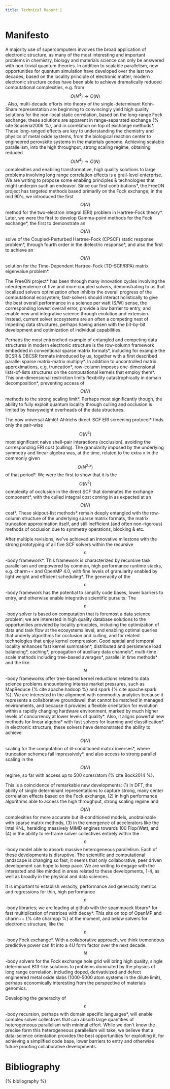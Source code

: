 ```yaml
---
title: Technical Report 1
---
```


# Manifesto

A majority use of supercomputers involves the broad application of electronic
structure, as many of the most interesting and important problems in
chemistry, biology and materials science can only be answered with non-trivial
quantum theories.  In addition to scalable parallelism, new opportunities for
quantum simulation have developed over the last two decades;  based on the
locality principle of electronic matter, modern electronic structure codes
have been able to achieve dramatically reduced computational complexities,
e.g.  from $$O(N^4) \rightarrow O(N)$$.   Also, multi-decade efforts into
theory of the single-determinant Kohn-Sham representation are beginning to
convincingly yield high quality solutions for the non-local static
correlation, based on the long-range Fock exchange; these solutions are
apparent in  range-separated exchange {% cite Scuseria2006 %}, and in
correlation on top of exchange methods\*.  These long-ranged effects are key
to understanding the chemistry and physics of metal oxide systems, from the
biological reaction center to engineered perovskite systems in the materials
genome.   Achieving scalable parallelism, into the high throughput, strong
scaling regime, obtaining reduced $$O(N^4) \rightarrow O(N)$$ complexities and
enabling transformative, high quality solutions to large problems involving
long range correlation effects is a grail-level enterprise.  We are writing to
propose some enabling principles & technologies that might underpin such an
endeavor.  Since our first contributions\*, the FreeON project has targeted
methods based primarily on the Fock exchange;  in the mid 90's, we introduced
the first $$O(N)$$ method for the two-electron integral (ERI) problem in
Hartree-Fock theory\*.  Later, we were the first to develop Gamma-point
methods for the Fock exchange\*,  the first to demonstrate an $$O(N)$$ solve
of the Coupled-Perturbed Hartree-Fock (CPSCF) static response problem\*,
through fourth order in the dielectric response\*, and also the first to
achieve an $$O(N)$$ solution for the Time-Dependent Hartree-Fock (TD-SCF/RPA)
matrix eigenvalue problem\*.

The FreeON project\* has been through many innovation cycles involving the
interdependence of five and more coupled solvers, demonstrating to us that
localized solvers optimization often inhibits the overall progress of the
computational ecosystem;  fast-solvers should interact holistically to give
the best overall performance in a science per watt (S/W) sense, the
corresponding lowest overall error,  provide a low barrier to entry, and
enable new and integrative science through evolution and extension.  Instead,
current solver ecosystems are an often a competing nest of impeding data
structures, perhaps having arisen with the bit-by-bit development and
optimization of individual capabilities.

Perhaps the most entrenched example of entangled and competing data structures
in modern electronic structure is the row-column framework embedded in
conventional sparse matrix formats\*, including for example the BCSR & DBCSR
formats introduced by us, together with a first described parallel sparse
matrix-matrix multiply\*.   In addition to uncontrolled matrix approximations,
e.g. truncation\*, row-column imposes one-dimensional lists-of-lists
structures on the computational kernels that employ them\*.  This
one-dimensional restriction limits flexibility catastrophically in domain
decomposition\*, preventing access of $$O(N)$$ methods to the strong scaling
limit\*.  Perhaps most significantly though, the ability to fully exploit
quantum locality through culling and occlusion is limited by heavyweight
overheads of the data structures.

The now universal Almlöf-Ahlrichs direct-SCF ERI screening protocol\* finds
only the pair-wise $$O(N^2)$$ most significant naive shell-pair interactions
(occlusion), avoiding the corresponding ERI cost (culling).   The granularity
imposed by the underlying symmetry and linear algebra was, at the time,
related to the extra x in the commonly given $$O(N^{2.x})$$ of that period\*.
We were the first to show that it is the $$O(N^2)$$ complexity of occlusion in
the direct SCF that dominates the exchange component\*, with the culled
integral cost coming in as expected at an $$O(N)$$ cost\*.  These skipout-list
methods\* remain deeply entangled with the row-column structure of the
underlying sparse matrix formats,  the matrix truncation approximation itself,
and still inefficient (and often non-rigorous) methods of occlusion due to
symmetry operations, blocking & etc.

After multiple revisions, we've achieved an innovative milestone with the
strong prototyping of all five SCF solvers within the recursive $$n$$-body
framework\*.   This framework is characterized by recursive task parallelism
and empowered by common, high performance runtime stacks, e.g. charm++ and
OpenMP 4.0, with fine levels of granularity enabled by light weight and
efficient scheduling\*.  The  generacity of the $$n$$-body framework has the
potential to simplify code bases, lower barriers to entry,  and otherwise
enable integrative scientific pursuits.  The $$n$$-body solver is based on
computation that is foremost a data science problem; we are interested in high
quality database solutions to the opportunities provided by locality
principles, including the optimization of data and task flow at the ecosystems
level, and enabling optimal queries that underly algorithms for occlusion and
culling, and for related technologies that enjoy kernel compression.  Good
spatial and temporal locality enhances fast kernel summation\*, distributed
and persistence load balancing\*,  caching\*, propagation of auxiliary data
channels\*, multi-time scale methods including tree-based averages\*, parallel
in time methods\* and the like.  $$N$$-body frameworks offer tree-based kernel
reductions related to data science problems encountering intense market
pressures, such as MapReduce {% cite apache:hadoop %} and spark {% cite apache:spark %}.   We are interested in the
alignment with commodity analytics because it represents a collaborative
groundswell that cannot be matched in managed environments, and because it
provides a flexible orientation for evolution within a rapidly changing
hardware environment, marked by much higher levels of concurrency at lower
levels of quality\*.   Also,  it aligns powerful new methods for linear
algebra\* with fast solvers for learning and classification\*.  In electronic
structure, these solvers have demonstrated the ability to achieve $$O(N)$$
scaling for the computation of ill-conditioned matrix inverses\*, where
truncation schemes fail impressively\*, and also access to strong parallel
scaling in the $$O(N)$$ regime, so far with access up to 500 cores/atom {% cite Bock2014 %}.

This is a coincidence of remarkable new developments:  (1) in DFT, the ability
of single determinant representations to capture strong, many center
correlation effects based on the Fock exchange, (2) in high performance
algorithms able to access the high throughput, strong scaling regime and
$$O(N)$$ complexities for more accurate but ill-conditioned models,
unobtainable with sparse matrix methods,  (3) in the emergence of accelerators
like the Intel KNL, heralding massively MIMD engines towards 100 Flop/Watt,
and (4) in the ability to re-frame solver collectives entirely within the
$$n$$-body model able to absorb massive heterogeneous parallelism.  Each of
these developments is disruptive.  The scientific and computational landscape
is changing so fast, it seems that only collaborative, peer driven development
can hope to keep pace.  We are writing to engage with the interested and like
minded in areas related to these developments, 1-4, as well as broadly in the
physical and data sciences.

It is important to establish veracity, performance and generacity metrics and
regressions for thin, high performance $$n$$-body libraries; we are leading at
github with the spammpack library\* for fast multiplication of matrices with
decay\*.  This sits on top of OpenMP and charm++ {% cite charmpp %} at the moment, and below
solvers for electronic structure, like the $$n$$-body Fock exchange\*.   With
a collaborative approach, we think tremendous predictive power can fit into a
4U form factor over the next decade.  $$N$$-body solvers for the Fock exchange
hole grid will bring high quality, single determinant B13-like solutions to
problems dominated by the physics of long range correlation, including  doped,
derivativized and defect engineered metal oxide slabs (1000-5000 atom systems
in the dilute limit), perhaps economically interesting from the perspective of
materials genomics.

Developing the generacity of $$n$$-body recursion, perhaps with domain
specific languages\*, will enable complex solver collectives that can absorb
large quantities of heterogeneous parallelism with minimal effort.  While we
don't know the precise form this heterogeneous parallelism will take, we
believe that a data-science orientation provides the best opportunities for
exploiting it, for achieving a simplified code base, lower barriers to entry
and otherwise future proofing collaborative developments.

# Bibliography

{% bibliography %}
